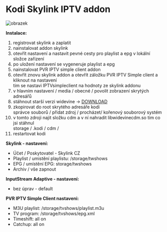 # Kodi Skylink IPTV addon

![obrazek](https://user-images.githubusercontent.com/58307338/158026556-d43929a6-232d-4852-afbb-b99b9cd78115.png)



**Instalace:**

1. registrovat skylink a zaplatit  
2. nainstalovat addon skylink  
3. otevřít nastavení a nastavit pevné cesty pro playlist a epg v lokální složce zařizení  
4. po uložení nastavení se vygeneruje playlist a epg 
5. nainstalovat PVR IPTV simple client addon  
6. otevřít znovu skylink addon a otevřít záložku PVR IPTV Simple client a kliknout na nastavení  
	 tim se nastavi IPTVsimpleclient na hodnoty ze skylink addonu  
7. v hlavním nastavení / media / obecné / povolit zobrazení skrytých adresářů  
8. stáhnout starší verzi widevine -> [DOWNLOAD](https://github.com/peca2345/Kodi-Skylink-addon/raw/main/libwidevinecdm.so)  
9. zkopirovat do root skrytého adresáře kodi  
	      správce souborů / přidat zdroj / procházet/ kořenový souborový systém  
10. v tomto zdroji najit složku cdm a v ní nahradit libwidevinecdm.so tim co jsi stáhnul  
	      storage / .kodi / cdm /   
11. restartovat kodi  

**Skylink - nastavení:**   
- Účet / Poskytovatel - Skylink CZ    
- Playlist / umistění playlistu: /storage/twshows  
- EPG / umístění EPG: storage/twshows  
- Archiv / vše zapnout  
	
**InputStream Adaptive - nastavení:**  
- bez úprav - default    

**PVR IPTV Simple Client nastaveni:**   
- M3U playlist: /storage/tvshows/playlist.m3u  
- TV program: /storage/tvshows/epg.xml  
- Timeshift: all on  
- Catchup: all on  
